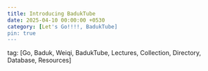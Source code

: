 ```yaml
---
title: Introducing BadukTube
date: 2025-04-10 00:00:00 +0530
category: [Let's Go!!!!, BadukTube]
pin: true
---
```


tag: [Go, Baduk, Weiqi, BadukTube, Lectures, Collection, Directory, Database, Resources]